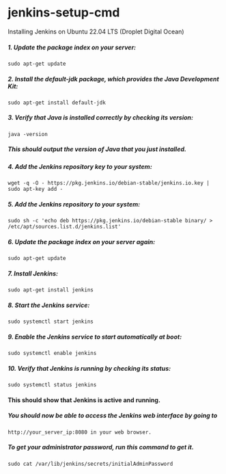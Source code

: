 # jenkins-setup-cmd
Installing Jenkins on Ubuntu 22.04 LTS (Droplet Digital Ocean) 

##### 1. Update the package index on your server:
```
sudo apt-get update
```
##### 2. Install the default-jdk package, which provides the Java Development Kit:
```
sudo apt-get install default-jdk
```
##### 3. Verify that Java is installed correctly by checking its version:
```
java -version
```
##### This should output the version of Java that you just installed.

##### 4. Add the Jenkins repository key to your system:
```
wget -q -O - https://pkg.jenkins.io/debian-stable/jenkins.io.key | sudo apt-key add -
```
##### 5. Add the Jenkins repository to your system:
```
sudo sh -c 'echo deb https://pkg.jenkins.io/debian-stable binary/ > /etc/apt/sources.list.d/jenkins.list'
```
##### 6. Update the package index on your server again:
```
sudo apt-get update
```
##### 7. Install Jenkins:
```
sudo apt-get install jenkins
```
##### 8. Start the Jenkins service:
```
sudo systemctl start jenkins
```
##### 9. Enable the Jenkins service to start automatically at boot:
```
sudo systemctl enable jenkins
```
##### 10. Verify that Jenkins is running by checking its status:
```
sudo systemctl status jenkins
```
#### This should show that Jenkins is active and running.

##### You should now be able to access the Jenkins web interface by going to 
```
http://your_server_ip:8080 in your web browser.
```

##### To get your administrator password, run this command to get it.
```
sudo cat /var/lib/jenkins/secrets/initialAdminPassword
```

